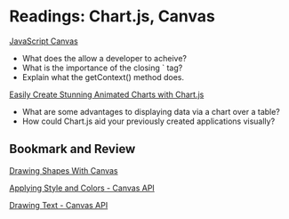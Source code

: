 # Readings: Chart.js, Canvas

[JavaScript Canvas](https://www.javascripttutorial.net/web-apis/javascript-canvas/)

- What does the <canvas> allow a developer to acheive?
- What is the importance of the closing `</canvas> tag?
- Explain what the getContext() method does.

[Easily Create Stunning Animated Charts with Chart.js](https://www.chartjs.org/docs/latest/)

- What are some advantages to displaying data via a chart over a table?
- How could Chart.js aid your previously created applications visually?

## Bookmark and Review

[Drawing Shapes With Canvas](https://developer.mozilla.org/en-US/docs/Web/API/Canvas_API/Tutorial/Drawing_shapes)

[Applying Style and Colors - Canvas API](https://developer.mozilla.org/en-US/docs/Web/API/Canvas_API/Tutorial/Applying_styles_and_colors)

[Drawing Text - Canvas API](https://developer.mozilla.org/en-US/docs/Web/API/Canvas_API/Tutorial/Drawing_text)

